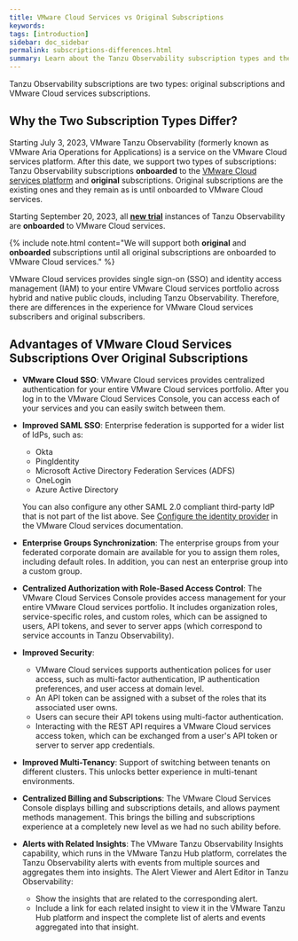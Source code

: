 ```yaml
---
title: VMware Cloud Services vs Original Subscriptions
keywords: 
tags: [introduction]
sidebar: doc_sidebar
permalink: subscriptions-differences.html
summary: Learn about the Tanzu Observability subscription types and the advantages of VMware Cloud services subscriptions over original subscriptions.
---
```


Tanzu Observability subscriptions are two types: original subscriptions and VMware Cloud services subscriptions.

## Why the Two Subscription Types Differ?

Starting July 3, 2023, VMware Tanzu Observability (formerly known as VMware Aria Operations for Applications) is a service on the VMware Cloud services platform. After this date, we support two types of subscriptions: Tanzu Observability subscriptions **onboarded** to the [VMware Cloud services platform](https://console.cloud.vmware.com/) and **original** subscriptions. Original subscriptions are the existing ones and they remain as is until onboarded to VMware Cloud services.

Starting September 20, 2023, all [**new trial**](start_trial.html) instances of Tanzu Observability are **onboarded** to VMware Cloud services.

{% include note.html content="We will support both **original** and **onboarded** subscriptions until all original subscriptions are onboarded to VMware Cloud services." %}

VMware Cloud services provides single sign-on (SSO) and identity access management (IAM) to your entire VMware Cloud services portfolio across hybrid and native public clouds, including Tanzu Observability. Therefore, there are differences in the experience for VMware Cloud services subscribers and original subscribers. 

## Advantages of VMware Cloud Services Subscriptions Over Original Subscriptions

* **VMware Cloud SSO**: VMware Cloud services provides centralized authentication for your entire VMware Cloud services portfolio. After you log in to the VMware Cloud Services Console, you can access each of your services and you can easily switch between them.

* **Improved SAML SSO**: Enterprise federation is supported for a wider list of IdPs, such as: 
  * Okta 
  * PingIdentity
  * Microsoft Active Directory Federation Services (ADFS)
  * OneLogin
  * Azure Active Directory

  You can also configure any other SAML 2.0 compliant third-party IdP that is not part of the list above. See [Configure the identity provider](https://docs.vmware.com/en/VMware-Cloud-services/services/setting-up-enterprise-federation-cloud-services/GUID-320CDE08-FD8F-4540-BB19-BE9647F31075.html) in the VMware Cloud services documentation.

* **Enterprise Groups Synchronization**: The enterprise groups from your federated corporate domain are available for you to assign them roles, including default roles. In addition, you can nest an enterprise group into a custom group.
* **Centralized Authorization with Role-Based Access Control**: The VMware Cloud Services Console provides access management for your entire VMware Cloud services portfolio. It includes organization roles, service-specific roles, and custom roles, which can be assigned to users, API tokens, and sever to server apps (which correspond to service accounts in Tanzu Observability).
* **Improved Security**:
  * VMware Cloud services supports authentication polices for user access, such as multi-factor authentication, IP authentication preferences, and user access at domain level.
  * An API token can be assigned with a subset of the roles that its associated user owns.
  * Users can secure their API tokens using multi-factor authentication.
  * Interacting with the REST API requires a VMware Cloud services access token, which can be exchanged from a user's API token or server to server app credentials.
* **Improved Multi-Tenancy**: Support of switching between tenants on different clusters. This unlocks better experience in multi-tenant environments.
* **Centralized Billing and Subscriptions**: The VMware Cloud Services Console displays billing and subscriptions details, and allows payment methods management. This brings the billing and subscriptions experience at a completely new level as we had no such ability before.
* **Alerts with Related Insights**: The VMware Tanzu Observability Insights capability, which runs in the VMware Tanzu Hub platform, correlates the Tanzu Observability alerts with events from multiple sources and aggregates them into insights. The Alert Viewer and Alert Editor in Tanzu Observability:

  * Show the insights that are related to the corresponding alert.
  * Include a link for each related insight to view it in the VMware Tanzu Hub platform and inspect the complete list of alerts and events aggregated into that insight.